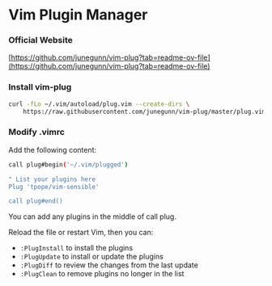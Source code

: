# Vim Plugin Manager

### Official Website

[https://github.com/junegunn/vim-plug?tab=readme-ov-file](https://github.com/junegunn/vim-plug?tab=readme-ov-file)

### Install vim-plug

```bash
curl -fLo ~/.vim/autoload/plug.vim --create-dirs \
    https://raw.githubusercontent.com/junegunn/vim-plug/master/plug.vim
```

### Modify .vimrc

Add the following content:

```bash
call plug#begin('~/.vim/plugged')

" List your plugins here
Plug 'tpope/vim-sensible'

call plug#end()
```

You can add any plugins in the middle of call plug. 

Reload the file or restart Vim, then you can:

- `:PlugInstall` to install the plugins
- `:PlugUpdate` to install or update the plugins
- `:PlugDiff` to review the changes from the last update
- `:PlugClean` to remove plugins no longer in the list
